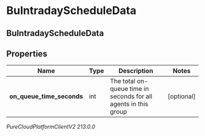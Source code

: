 # BuIntradayScheduleData

## BuIntradayScheduleData

## Properties

|Name | Type | Description | Notes|
|------------ | ------------- | ------------- | -------------|
| **on_queue_time_seconds** | int | The total on-queue time in seconds for all agents in this group | [optional] |



_PureCloudPlatformClientV2 213.0.0_
